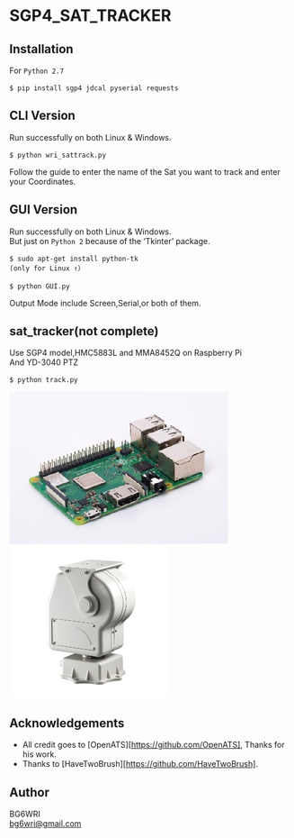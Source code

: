 # SGP4_SAT_TRACKER

## Installation
For ```Python 2.7```
```
$ pip install sgp4 jdcal pyserial requests
```


## CLI Version
Run successfully on both Linux & Windows.  
```
$ python wri_sattrack.py
```
Follow the guide to enter the name of the Sat you want to track and enter your Coordinates.  


## GUI Version
Run successfully on both Linux & Windows.   
But just on ```Python 2``` because of the ‘Tkinter’ package.  
```
$ sudo apt-get install python-tk
(only for Linux ↑）

$ python GUI.py
```
Output Mode include Screen,Serial,or both of them.  

## sat_tracker(not complete)
Use SGP4 model,HMC5883L and MMA8452Q on Raspberry Pi  
And YD-3040 PTZ  
```
$ python track.py
```
![avatar](/image/RPi.jpg)
![avatar](/image/YD-3040.jpg)
## Acknowledgements

- All credit goes to [OpenATS][https://github.com/OpenATS], Thanks for his work.
- Thanks to [HaveTwoBrush][https://github.com/HaveTwoBrush].


## Author
BG6WRI  
 <bg6wri@gmail.com>  



 [OpenATS-link]: https://github.com/OpenATS
[HaveTwoBrush-link]: https://github.com/HaveTwoBrush

